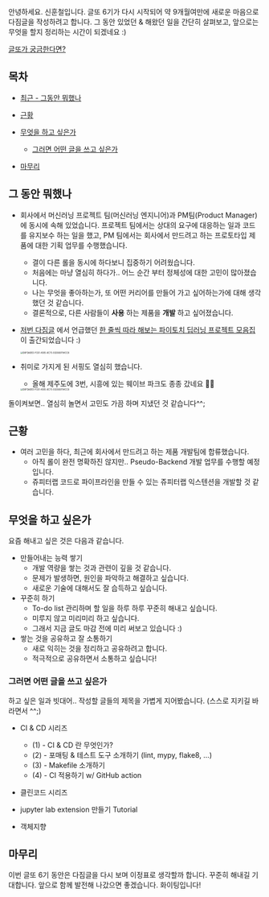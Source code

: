 안녕하세요. 신훈철입니다. 글또 6기가 다시 시작되어 약 9개월여만에 새로운 마음으로 다짐글을 작성하려고 합니다. 그 동안 있었던 & 해왔던 일을 간단히 살펴보고, 앞으로는 무엇을 할지 정리하는 시간이 되겠네요 :) 

[글또가 궁금한다면?](https://www.notion.so/ac5b18a482fb4df497d4e8257ad4d516)


## 목차
* [최근 - 그동안 뭐했나](#그-동안-뭐했나)

* [근황](#근황)

* [무엇을 하고 싶은가](#무엇을-하고-싶은가)
  * [그러면 어떤 글을 쓰고 싶은가](#그러면-어떤-글을-쓰고-싶은가)
* [마무리](#마무리)



## 그 동안 뭐했나

* 회사에서 머신러닝 프로젝트 팀(머신러닝 엔지니어)과 PM팀(Product Manager)에 동시에 속해 있었습니다. 프로젝트 팀에서는 상대의 요구에 대응하는 일과 코드를 유지보수 하는 일을 했고, PM 팀에서는 회사에서 만드려고 하는 프로토타입 제품에 대한 기획 업무를 수행했습니다.

  * 결이 다른 롤을 동시에 하다보니 집중하기 어려웠습니다.
  * 처음에는 마냥 열심히 하다가.. 어느 순간 부터 정체성에 대한 고민이 많아졌습니다.
  * 나는 무엇을 좋아하는가, 또 어떤 커리어를 만들어 가고 싶어하는가에 대해 생각했던 것 같습니다.
  * 결론적으로, 다른 사람들이 **사용** 하는 제품을 **개발** 하고 싶어졌습니다.

* [저번 다짐글](https://hunhoon21.github.io/%EC%98%A4%EB%9E%9C%EB%A7%8C!-%EA%B8%80%EB%98%90-5%EA%B8%B0!/) 에서 언급했던 [한 줄씩 따라 해보는 파이토치 딥러닝 프로젝트 모음집](http://www.kyobobook.co.kr/product/detailViewKor.laf?ejkGb=KOR&mallGb=KOR&barcode=9791165920753&orderClick=LAV&Kc=)  이 출간되었습니다 :)

  <img src="https://user-images.githubusercontent.com/36983960/127634754-c0d270c2-54be-443b-895b-c12c27089b34.png" alt="D8FDA0ED-FC61-4005-8C75-55D069794CC8" style="zoom:30%;" />

* 취미로 가지게 된 서핑도 열심히 했습니다.
  * 올해 제주도에 3번, 시흥에 있는 웨이브 파크도 종종 갔네요 🏄‍♂️
  <img src="https://user-images.githubusercontent.com/36983960/127635679-a9003c37-d5bb-47cf-b256-7e553838ad8c.png" alt="D8FDA0ED-FC61-4005-8C75-55D069794CC8" style="zoom:30%;" />

돌이켜보면..  열심히 놀면서 고민도 가끔 하며 지냈던 것 같습니다^^;



## 근황

* 여러 고민을 하다, 최근에 회사에서 만드려고 하는 제품 개발팀에 합류했습니다.
  * 아직 롤이 완전 명확하진 않지만.. Pseudo-Backend 개발 업무를 수행할 예정입니다.
  * 쥬피터랩 코드로 파이프라인을 만들 수 있는 쥬피터랩 익스텐션을 개발할 것 같습니다.

## 무엇을 하고 싶은가
요즘 해내고 싶은 것은 다음과 같습니다.

* 만들어내는 능력 쌓기
  * 개발 역량을 쌓는 것과 관련이 깊을 것 같습니다.
  * 문제가 발생하면, 원인을 파악하고 해결하고 싶습니다.
  * 새로운 기술에 대해서도 잘 습득하고 싶습니다.
* 꾸준히 하기
  * To-do list 관리하며 할 일을 하루 하루 꾸준히 해내고 싶습니다.
  * 미루지 않고 미리미리 하고 싶습니다.
  * 그래서 지금 글도 마감 전에 미리 써보고 있습니다 :)
* 쌓는 것을 공유하고 잘 소통하기
  * 새로 익히는 것을 정리하고 공유하려고 합니다.
  * 적극적으로 공유하면서 소통하고 싶습니다!


### 그러면 어떤 글을 쓰고 싶은가
하고 싶은 일과 빗대어.. 작성할 글들의 제목을 가볍게 지어봤습니다. (스스로 지키길 바라면서 ^^;)

* CI & CD 시리즈
  * (1) - CI & CD 란 무엇인가?
  * (2) - 포매팅 & 테스트 도구 소개하기 (lint, mypy, flake8, …)
  * (3) - Makefile 소개하기
  * (4) - CI 적용하기 w/ GitHub action

* 클린코드 시리즈

* jupyter lab extension 만들기 Tutorial

* 객체지향

## 마무리
이번 글또 6기 동안은 다짐글을 다시 보며 이정표로 생각할까 합니다. 꾸준히 해내길 기대합니다. 앞으로 함께 발전해 나갔으면 좋겠습니다. 화이팅입니다!
